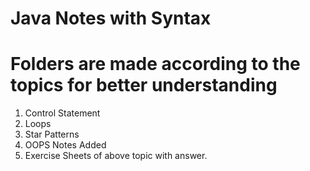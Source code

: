 # Java Notes with Syntax 
# Folders are made according to the topics for better understanding
<ol>
<li>Control Statement</li> 
<li>Loops </li> 
<li>Star Patterns</li> 
<li>OOPS Notes Added </li>
<li>Exercise Sheets of above topic with answer.</li>
</ol>

